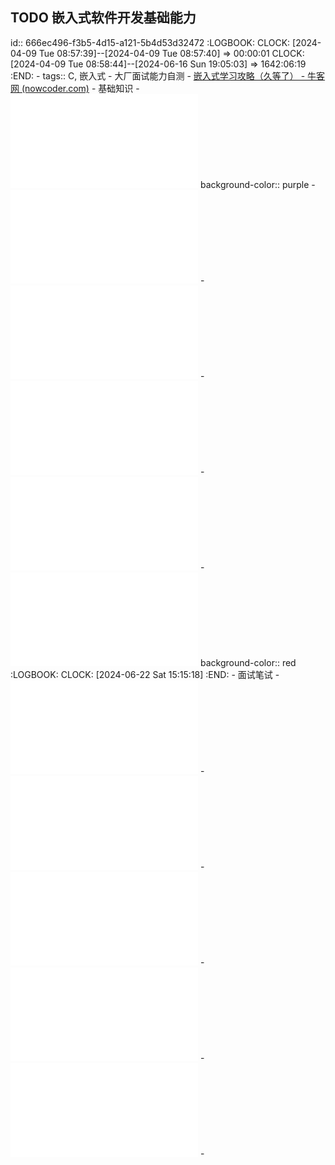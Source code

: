## TODO 嵌入式软件开发基础能力
id:: 666ec496-f3b5-4d15-a121-5b4d53d32472
:LOGBOOK:
CLOCK: [2024-04-09 Tue 08:57:39]--[2024-04-09 Tue 08:57:40] =>  00:00:01
CLOCK: [2024-04-09 Tue 08:58:44]--[2024-06-16 Sun 19:05:03] =>  1642:06:19
:END:
	- tags:: C, 嵌入式
	- 大厂面试能力自测
		- [嵌入式学习攻略（久等了） - 牛客网 (nowcoder.com)](https://www.nowcoder.com/issue/tutorial?zhuanlanId=jvN8gj&uuid=fb7f660800944d0abb9e7fb4b5ddf685)
	- 基础知识
		- ![高质量C编程指南.pdf](../assets/高质量C编程指南_1712566208452_0.pdf)
		  background-color:: purple
		- ![《计算机组成原理》唐朔飞.pdf](../assets/《计算机组成原理》唐朔飞_1712566226577_0.pdf)
		- ![计算机组成与设计：硬件 软件接口.big.pdf](../assets/计算机组成与设计：硬件_软件接口.big_1712572367457_0.pdf)
		- ![ARM体系结构与编程（高清带书签） 杜春雷.big.pdf](../assets/ARM体系结构与编程（高清带书签）_杜春雷.big_1712572372991_0.pdf)
		- ![程序员的自我修养--链接、装载与库.big.pdf](../assets/程序员的自我修养--链接、装载与库.big_1712572391422_0.pdf)
		- ![嵌入式C语言自我修养——从芯片、编译器到操作系统.big.pdf](../assets/嵌入式C语言自我修养——从芯片、编译器到操作系统.big_1712572407613_0.pdf)
		  background-color:: red
		  :LOGBOOK:
		  CLOCK: [2024-06-22 Sat 15:15:18]
		  :END:
	- 面试笔试
		- ![(mandatory)C语言终极面试宝典.pdf](../assets/(mandatory)C语言终极面试宝典_1712572443749_0.pdf)
		- ![(mandatory)操作系统.big.pdf](../assets/(mandatory)操作系统.big_1712572447761_0.pdf)
		- ![(mandatory)嵌入式软件开发笔试面试指南.pdf](../assets/(mandatory)嵌入式软件开发笔试面试指南_1712572451734_0.pdf)
		- ![(optional)Http核心总结.pdf](../assets/(optional)Http核心总结_1712572455537_0.pdf)
		- ![王道程序员面试宝典_s13441339-王道论坛 组编.big.pdf](../assets/王道程序员面试宝典_s13441339-王道论坛_组编.big_1712572458505_0.pdf)
		-